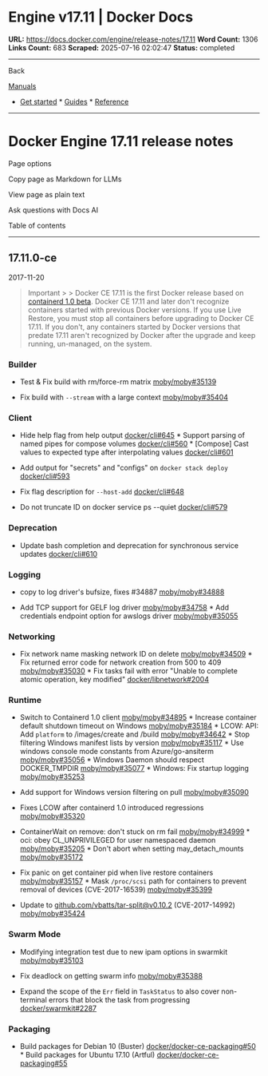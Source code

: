 # Engine v17.11 | Docker Docs

**URL:** https://docs.docker.com/engine/release-notes/17.11
**Word Count:** 1306
**Links Count:** 683
**Scraped:** 2025-07-16 02:02:47
**Status:** completed

---

Back

[Manuals](https://docs.docker.com/manuals/)

  * [Get started](https://docs.docker.com/get-started/)   * [Guides](https://docs.docker.com/guides/)   * [Reference](https://docs.docker.com/reference/)

* * *

# Docker Engine 17.11 release notes

Page options

Copy page as Markdown for LLMs

View page as plain text

Ask questions with Docs AI

Table of contents

* * *

## 17.11.0-ce

2017-11-20

> Important >  > Docker CE 17.11 is the first Docker release based on [containerd 1.0 beta](https://github.com/containerd/containerd/releases/tag/v1.0.0-beta.2). Docker CE 17.11 and later don't recognize containers started with previous Docker versions. If you use Live Restore, you must stop all containers before upgrading to Docker CE 17.11. If you don't, any containers started by Docker versions that predate 17.11 aren't recognized by Docker after the upgrade and keep running, un-managed, on the system.

### Builder

  * Test & Fix build with rm/force-rm matrix [moby/moby\#35139](https://github.com/moby/moby/pull/35139)

  * Fix build with `--stream` with a large context [moby/moby\#35404](https://github.com/moby/moby/pull/35404)

### Client

  * Hide help flag from help output [docker/cli\#645](https://github.com/docker/cli/pull/645)   * Support parsing of named pipes for compose volumes [docker/cli\#560](https://github.com/docker/cli/pull/560)   * \[Compose\] Cast values to expected type after interpolating values [docker/cli\#601](https://github.com/docker/cli/pull/601)

  * Add output for "secrets" and "configs" on `docker stack deploy` [docker/cli\#593](https://github.com/docker/cli/pull/593)

  * Fix flag description for `--host-add` [docker/cli\#648](https://github.com/docker/cli/pull/648)

  * Do not truncate ID on docker service ps --quiet [docker/cli\#579](https://github.com/docker/cli/pull/579)

### Deprecation

  * Update bash completion and deprecation for synchronous service updates [docker/cli\#610](https://github.com/docker/cli/pull/610)

### Logging

  * copy to log driver's bufsize, fixes \#34887 [moby/moby\#34888](https://github.com/moby/moby/pull/34888)

  * Add TCP support for GELF log driver [moby/moby\#34758](https://github.com/moby/moby/pull/34758)   * Add credentials endpoint option for awslogs driver [moby/moby\#35055](https://github.com/moby/moby/pull/35055)

### Networking

  * Fix network name masking network ID on delete [moby/moby\#34509](https://github.com/moby/moby/pull/34509)   * Fix returned error code for network creation from 500 to 409 [moby/moby\#35030](https://github.com/moby/moby/pull/35030)   * Fix tasks fail with error "Unable to complete atomic operation, key modified" [docker/libnetwork\#2004](https://github.com/docker/libnetwork/pull/2004)

### Runtime

  * Switch to Containerd 1.0 client [moby/moby\#34895](https://github.com/moby/moby/pull/34895)   * Increase container default shutdown timeout on Windows [moby/moby\#35184](https://github.com/moby/moby/pull/35184)   * LCOW: API: Add `platform` to /images/create and /build [moby/moby\#34642](https://github.com/moby/moby/pull/34642)   * Stop filtering Windows manifest lists by version [moby/moby\#35117](https://github.com/moby/moby/pull/35117)   * Use windows console mode constants from Azure/go-ansiterm [moby/moby\#35056](https://github.com/moby/moby/pull/35056)   * Windows Daemon should respect DOCKER\_TMPDIR [moby/moby\#35077](https://github.com/moby/moby/pull/35077)   * Windows: Fix startup logging [moby/moby\#35253](https://github.com/moby/moby/pull/35253)

  * Add support for Windows version filtering on pull [moby/moby\#35090](https://github.com/moby/moby/pull/35090)

  * Fixes LCOW after containerd 1.0 introduced regressions [moby/moby\#35320](https://github.com/moby/moby/pull/35320)

  * ContainerWait on remove: don't stuck on rm fail [moby/moby\#34999](https://github.com/moby/moby/pull/34999)   * oci: obey CL\_UNPRIVILEGED for user namespaced daemon [moby/moby\#35205](https://github.com/moby/moby/pull/35205)   * Don't abort when setting may\_detach\_mounts [moby/moby\#35172](https://github.com/moby/moby/pull/35172)

  * Fix panic on get container pid when live restore containers [moby/moby\#35157](https://github.com/moby/moby/pull/35157)   * Mask `/proc/scsi` path for containers to prevent removal of devices \(CVE-2017-16539\) [moby/moby\#35399](https://github.com/moby/moby/pull/35399)

  * Update to [github.com/vbatts/tar-split@v0.10.2](mailto:github.com/vbatts/tar-split@v0.10.2) \(CVE-2017-14992\) [moby/moby\#35424](https://github.com/moby/moby/pull/35424)

### Swarm Mode

  * Modifying integration test due to new ipam options in swarmkit [moby/moby\#35103](https://github.com/moby/moby/pull/35103)

  * Fix deadlock on getting swarm info [moby/moby\#35388](https://github.com/moby/moby/pull/35388)

  * Expand the scope of the `Err` field in `TaskStatus` to also cover non-terminal errors that block the task from progressing [docker/swarmkit\#2287](https://github.com/docker/swarmkit/pull/2287)

### Packaging

  * Build packages for Debian 10 \(Buster\) [docker/docker-ce-packaging\#50](https://github.com/docker/docker-ce-packaging/pull/50)   * Build packages for Ubuntu 17.10 \(Artful\) [docker/docker-ce-packaging\#55](https://github.com/docker/docker-ce-packaging/pull/55)
